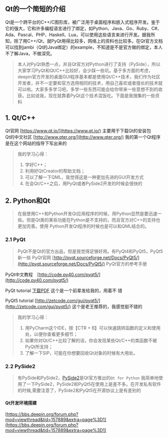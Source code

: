 ## Qt的一个简短的介绍
Qt是一个跨平台的C++/C图形库，被广泛用于桌面程序和嵌入式程序开发。鉴于它的强大，它和许多编程语言进行了绑定，如Python、Java、Go、Ruby、C#、Ada、Pascal、PHP、Haskell、Lua，可以使用这些语言来进行开发。据我所知，除了用C++/Qt，就PyQt用得比较多，网络上的资料也比较多。在Qt官方文档可以找到jambi（Qt的Java绑定）的example，不知道是不是官方做的绑定，本人不了解Java，不做深究。
> 本人对PyQt熟悉一点，并且Qt官方对Python进行了支持（PySide），所以大家学习PyQt和Qt/C++比较好，会少踩一些坑。基于多方面的考虑，deepin官方开发的桌面GUI程序基本都是使用Qt/C++技术，我们作为社区开发者，并不一定要和官方选用相同的技术，用自己喜欢或者擅长的技术就可以啦。大家多多学习吧，多学一些东西可能会给你带来一些意想不到的收获。比如说我，现在就靠着PyQt这个技术混饭吃。下面是我搜集的一些资料

## 1. Qt/C++
Qt官网 [https://www.qt.io/](https://www.qt.io/) 主要用于下载Qt的安装包    
Qt的中文社区 [http://www.qter.org/](http://www.qter.org/) 我的第一个Qt程序是在这个网站的指导下写出来的    
> 我的学习心得：
> 1. 学好C++；
> 2. 利用好QtCreator的帮助文档；
> 3. 可以了解一下QML，我觉得这是一种更加先进的GUI开发方式
> 4. 在会Qt/C++之后，用PyQt或者PySide2开发的时候会很快的

## 2. Python和Qt
> 在我使用C++和Python开发Qt应用程序的时候，用Python显然是要迅速一些。但是Qt类的某些功能在Python是不支持的，而且官方对C++的支持也更加完善。使用
Python开发Qt程序的时候也是可以和QML结合的。

### 2.1 PyQt
> PyQt不是Qt的官方出品，但是我觉得足够好用。有PyQt4和PyQt5，PyQt5新一些
PyQt官网 [http://pyqt.sourceforge.net/Docs/PyQt5/](http://pyqt.sourceforge.net/Docs/PyQt5/) PyQt官方的参考手册

PyQt中文教程　[http://code.py40.com/pyqt5/](http://code.py40.com/pyqt5/)

PyQt tutorial [下载PDF](https://github.com/ziqiangxu/sources1/blob/master/deepin/pyqt_tutorial.pdf) 这个是一个前辈发给我的，用着不
错

PyQt5 tutorial [http://zetcode.com/gui/pyqt5/](http://zetcode.com/gui/pyqt5/) 这个是老王推荐的，我感觉挺不错的    
> 我的学习心得：
> 1. 用PyCharm这个IDE，按【CTR + B】可以快速跳转函数的定义和使用处，以便你查看更多细节；
> 2. 如果你对Qt/C++比较了解的话，你会发现某些Qt/C++的类函数不被PyQt所支持；
> 3. 了解一下SIP，可能在你想要回收Qt对象的时候有大用处。

### 2.2 PySide2
> 有PySide和PySide2，[PySide2](https://www.qt.io/qt-for-python)是Qt官方推出的```Qt for Python```
我简单地使用了一下PySide2，PySide2和PyQt5在使用上是差不多。在开发私有软件的时候,需要注意了，PySide2和PyQt5在开源协议上是有差别的

#### Qt开发环境搭建
[https://bbs.deepin.org/forum.php?mod=viewthread&tid=157889&extra=page%3D1](https://bbs.deepin.org/forum.php?mod=viewthread&tid=157889&extra=page%3D1)
